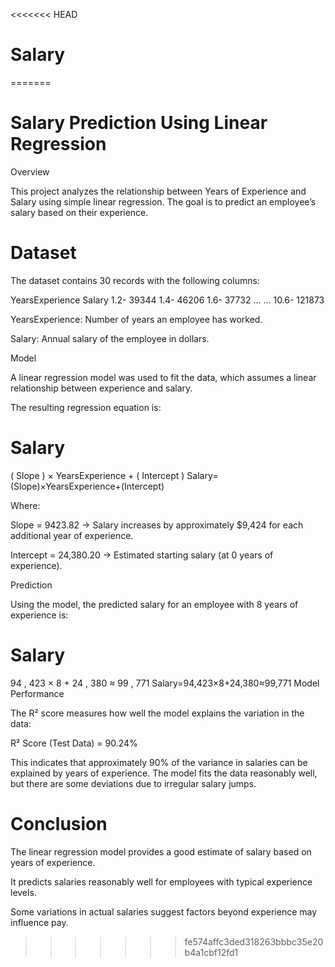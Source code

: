 <<<<<<< HEAD
# Salary
=======
# Salary Prediction Using Linear Regression
Overview

This project analyzes the relationship between Years of Experience and Salary using simple linear regression. The goal is to predict an employee’s salary based on their experience.

# Dataset

The dataset contains 30 records with the following columns:

YearsExperience	Salary
1.2-	39344
1.4- 46206
1.6- 37732
...	...
10.6-	121873

YearsExperience: Number of years an employee has worked.

Salary: Annual salary of the employee in dollars.

Model

A linear regression model was used to fit the data, which assumes a linear relationship between experience and salary.

The resulting regression equation is:

Salary
=
(
Slope
)
×
YearsExperience
+
(
Intercept
)
Salary=(Slope)×YearsExperience+(Intercept)

Where:

Slope = 9423.82 → Salary increases by approximately $9,424 for each additional year of experience.

Intercept = 24,380.20 → Estimated starting salary (at 0 years of experience).

Prediction

Using the model, the predicted salary for an employee with 8 years of experience is:

Salary
=
94
,
423
×
8
+
24
,
380
≈
99
,
771
Salary=94,423×8+24,380≈99,771
Model Performance

The R² score measures how well the model explains the variation in the data:

R² Score (Test Data) = 90.24%

This indicates that approximately 90% of the variance in salaries can be explained by years of experience. The model fits the data reasonably well, but there are some deviations due to irregular salary jumps.

# Conclusion

The linear regression model provides a good estimate of salary based on years of experience.

It predicts salaries reasonably well for employees with typical experience levels.

Some variations in actual salaries suggest factors beyond experience may influence pay.
>>>>>>> fe574affc3ded318263bbbc35e20b4a1cbf12fd1
